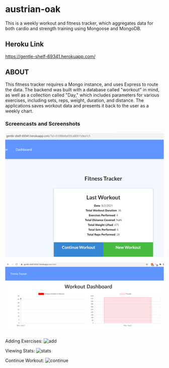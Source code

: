 # austrian-oak

This is a weekly workout and fitness tracker, which aggregates data for both cardio and strength training using Mongoose and MongoDB.

## Heroku Link

https://gentle-shelf-69341.herokuapp.com/

## ABOUT

This fitness tracker requires a Mongo instance, and uses Express to route the data. The backend was built with a database called "workout" in mind, as well as a collection called "Day," which includes parameters for various exercises, including sets, reps, weight, duration, and distance.  The applications saves workout data and presents it back to the user as a weekly chart.

### Screencasts and Screenshots

![aggregate](fitnessAgg.png)

![chart](fitnessCHart.png)

Adding Exercises:
![add](addExercise.gif)

Viewing Stats:
![stats](stats.gif)

Continue Workout:
![continue](fitnessA.gif)

